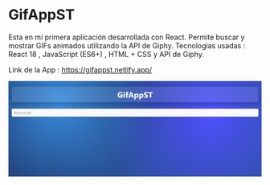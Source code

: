 # GifAppST
Esta en mi primera aplicación desarrollada con React. Permite buscar y mostrar GIFs animados utilizando la API de Giphy.
Tecnologias usadas : React 18 , JavaScript (ES6+) , HTML + CSS  y API de Giphy.

Link de la App : https://gifappst.netlify.app/

![Vista previa de GifAppST](./assets/gifapp-preview.jpg)


